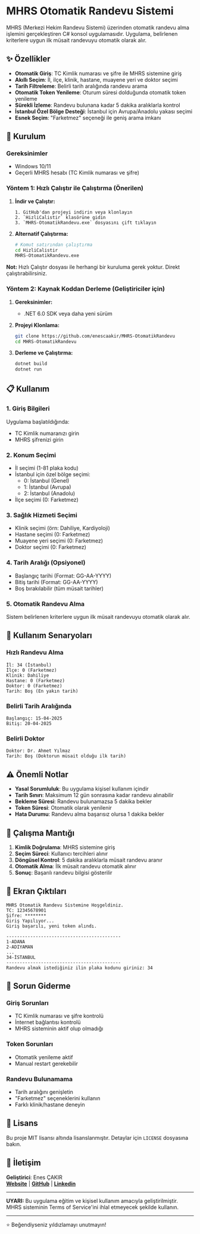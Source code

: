 # MHRS Otomatik Randevu Sistemi

MHRS (Merkezi Hekim Randevu Sistemi) üzerinden otomatik randevu alma işlemini gerçekleştiren C# konsol uygulamasıdır. Uygulama, belirlenen kriterlere uygun ilk müsait randevuyu otomatik olarak alır.

## ✨ Özellikler

- **Otomatik Giriş**: TC Kimlik numarası ve şifre ile MHRS sistemine giriş
- **Akıllı Seçim**: İl, ilçe, klinik, hastane, muayene yeri ve doktor seçimi
- **Tarih Filtreleme**: Belirli tarih aralığında randevu arama
- **Otomatik Token Yenileme**: Oturum süresi dolduğunda otomatik token yenileme
- **Sürekli İzleme**: Randevu bulunana kadar 5 dakika aralıklarla kontrol
- **İstanbul Özel Bölge Desteği**: İstanbul için Avrupa/Anadolu yakası seçimi
- **Esnek Seçim**: "Farketmez" seçeneği ile geniş arama imkanı

## 🚀 Kurulum

### Gereksinimler

- Windows 10/11
- Geçerli MHRS hesabı (TC Kimlik numarası ve şifre)

### Yöntem 1: Hızlı Çalıştır ile Çalıştırma (Önerilen)

1. **İndir ve Çalıştır:**
   ```
   1. GitHub'dan projeyi indirin veya klonlayın
   2. `HizliCalistir` klasörüne gidin
   3. `MHRS-OtomatikRandevu.exe` dosyasını çift tıklayın
   ```

2. **Alternatif Çalıştırma:**
   ```bash
   # Komut satırından çalıştırma
   cd HizliCalistir
   MHRS-OtomatikRandevu.exe
   ```

**Not:** Hızlı Çalıştır dosyası ile herhangi bir kuruluma gerek yoktur. Direkt çalıştırabilirsiniz.

### Yöntem 2: Kaynak Koddan Derleme (Geliştiriciler için)

1. **Gereksinimler:**
   - .NET 6.0 SDK veya daha yeni sürüm

2. **Projeyi Klonlama:**
   ```bash
   git clone https://github.com/enescaakir/MHRS-OtomatikRandevu
   cd MHRS-OtomatikRandevu
   ```

3. **Derleme ve Çalıştırma:**
   ```bash
   dotnet build
   dotnet run
   ```

## 📋 Kullanım

### 1. Giriş Bilgileri
Uygulama başlatıldığında:
- TC Kimlik numaranızı girin
- MHRS şifrenizi girin

### 2. Konum Seçimi
- İl seçimi (1-81 plaka kodu)
- İstanbul için özel bölge seçimi:
  - 0: İstanbul (Genel)
  - 1: İstanbul (Avrupa)
  - 2: İstanbul (Anadolu)
- İlçe seçimi (0: Farketmez)

### 3. Sağlık Hizmeti Seçimi
- Klinik seçimi (örn: Dahiliye, Kardiyoloji)
- Hastane seçimi (0: Farketmez)
- Muayene yeri seçimi (0: Farketmez)
- Doktor seçimi (0: Farketmez)

### 4. Tarih Aralığı (Opsiyonel)
- Başlangıç tarihi (Format: GG-AA-YYYY)
- Bitiş tarihi (Format: GG-AA-YYYY)
- Boş bırakılabilir (tüm müsait tarihler)

### 5. Otomatik Randevu Alma
Sistem belirlenen kriterlere uygun ilk müsait randevuyu otomatik olarak alır.

## 🎯 Kullanım Senaryoları

### Hızlı Randevu Alma
```
İl: 34 (İstanbul)
İlçe: 0 (Farketmez)
Klinik: Dahiliye
Hastane: 0 (Farketmez)
Doktor: 0 (Farketmez)
Tarih: Boş (En yakın tarih)
```

### Belirli Tarih Aralığında
```
Başlangıç: 15-04-2025
Bitiş: 20-04-2025
```

### Belirli Doktor
```
Doktor: Dr. Ahmet Yılmaz
Tarih: Boş (Doktorun müsait olduğu ilk tarih)
```

## ⚠️ Önemli Notlar

- **Yasal Sorumluluk**: Bu uygulama kişisel kullanım içindir
- **Tarih Sınırı**: Maksimum 12 gün sonrasına kadar randevu alınabilir
- **Bekleme Süresi**: Randevu bulunamazsa 5 dakika bekler
- **Token Süresi**: Otomatik olarak yenilenir
- **Hata Durumu**: Randevu alma başarısız olursa 1 dakika bekler

## 🔄 Çalışma Mantığı

1. **Kimlik Doğrulama**: MHRS sistemine giriş
2. **Seçim Süreci**: Kullanıcı tercihleri alınır
3. **Döngüsel Kontrol**: 5 dakika aralıklarla müsait randevu aranır
4. **Otomatik Alma**: İlk müsait randevu otomatik alınır
5. **Sonuç**: Başarılı randevu bilgisi gösterilir

## 📱 Ekran Çıktıları

```
MHRS Otomatik Randevu Sistemine Hoşgeldiniz.
TC: 12345678901
Şifre: ********
Giriş Yapılıyor...
Giriş başarılı, yeni token alındı.

-------------------------------------------
1-ADANA
2-ADIYAMAN
...
34-İSTANBUL
-------------------------------------------
Randevu almak istediğiniz ilin plaka kodunu giriniz: 34
```

## 🐛 Sorun Giderme

### Giriş Sorunları
- TC Kimlik numarası ve şifre kontrolü
- İnternet bağlantısı kontrolü
- MHRS sisteminin aktif olup olmadığı

### Token Sorunları
- Otomatik yenileme aktif
- Manual restart gerekebilir

### Randevu Bulunamama
- Tarih aralığını genişletin
- "Farketmez" seçeneklerini kullanın
- Farklı klinik/hastane deneyin

## 📝 Lisans

Bu proje MIT lisansı altında lisanslanmıştır. Detaylar için `LICENSE` dosyasına bakın.

## 🔗 İletişim

**Geliştirici**: Enes ÇAKIR     
[**Website**](https://enescakr.com/) | [**GitHub**](https://github.com/enescaakir) | [**Linkedin**](https://www.linkedin.com/in/enescaakir/)

---

**UYARI:** Bu uygulama eğitim ve kişisel kullanım amacıyla geliştirilmiştir. MHRS sisteminin Terms of Service'ini ihlal etmeyecek şekilde kullanın.

---

⭐ Beğendiyseniz yıldızlamayı unutmayın!
